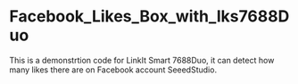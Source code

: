 # Facebook_Likes_Box_with_lks7688Duo
This is a demonstrtion code for LinkIt Smart 7688Duo, it can detect how many likes there are on Facebook account SeeedStudio.
